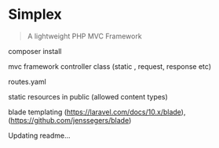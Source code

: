 # Simplex

> A lightweight PHP MVC Framework

composer install

mvc framework
controller class (static , request, response etc)

routes.yaml

static resources in public (allowed content types)

blade templating (https://laravel.com/docs/10.x/blade), (https://github.com/jenssegers/blade)

Updating readme...